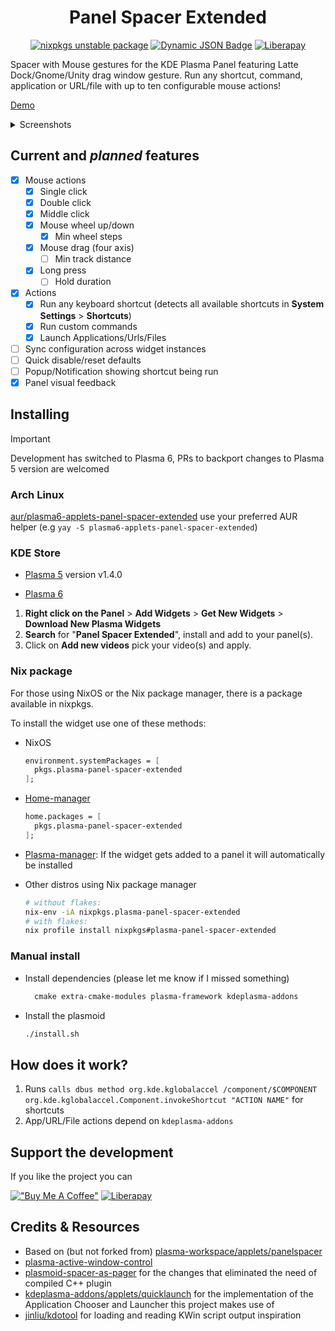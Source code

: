 <div align="center">

# Panel Spacer Extended

[![nixpkgs unstable package](https://repology.org/badge/version-for-repo/nix_unstable/plasma-panel-spacer-extended.svg?header=nixpkgs%20unstable)](https://repology.org/project/plasma-panel-spacer-extended/versions)
[![Dynamic JSON Badge](https://img.shields.io/badge/dynamic/json?url=https%3A%2F%2Fraw.githubusercontent.com%2Fluisbocanegra%2Fplasma-panel-spacer-extended%2Fmain%2Fpackage%2Fmetadata.json&query=KPlugin.Version&style=for-the-badge&color=1f425f&labelColor=2d333b&logo=kde&label=KDE%20Store)](https://store.kde.org/p/2128047)
[![Liberapay](https://img.shields.io/liberapay/patrons/luisbocanegra?style=for-the-badge&logo=liberapay&logoColor=%23F6C814&labelColor=%232D333B&label=supporters)](https://liberapay.com/luisbocanegra/)

</div>

Spacer with Mouse gestures for the KDE Plasma Panel featuring Latte Dock/Gnome/Unity drag window gesture. Run any shortcut, command, application or URL/file with up to ten configurable mouse actions!

[Demo](https://github.com/luisbocanegra/plasma-panel-spacer-extended/assets/15076387/13aad327-9b03-49a1-bb16-6b035dad8a9e)

<details>
    <summary>Screenshots</summary>
<img src="https://github.com/luisbocanegra/plasma-panel-spacer-extended/assets/15076387/3767c2b8-cf27-4034-a08a-a994fb68f2c3" alt="widget actions config">
</details>

## Current and *planned* features

* [X] Mouse actions
  * [x] Single click
  * [x] Double click
  * [x] Middle click
  * [x] Mouse wheel up/down
    * [x] Min wheel steps
  * [x] Mouse drag (four axis)
    * [ ] Min track distance
  * [x] Long press
    * [ ] Hold duration
* [x] Actions
  * [x] Run any keyboard shortcut (detects all available shortcuts in **System Settings** > **Shortcuts**)
  * [x] Run custom commands
  * [x] Launch Applications/Urls/Files
* [ ] Sync configuration across widget instances
* [ ] Quick disable/reset defaults
* [ ] Popup/Notification showing shortcut being run
* [x] Panel visual feedback

## Installing

> [!IMPORTANT]
> Development has switched to Plasma 6, PRs to backport changes to Plasma 5 version are welcomed

### Arch Linux

[aur/plasma6-applets-panel-spacer-extended](https://aur.archlinux.org/packages/plasma6-applets-panel-spacer-extended) use your preferred AUR helper (e.g `yay -S plasma6-applets-panel-spacer-extended`)

### KDE Store

* [Plasma 5](https://store.kde.org/p/2064339) version v1.4.0

* [Plasma 6](https://store.kde.org/p/2128047)

1. **Right click on the Panel** > **Add Widgets** > **Get New Widgets** > **Download New Plasma Widgets**
2. **Search** for "**Panel Spacer Extended**", install and add to your panel(s).
3. Click on **Add new videos** pick your video(s) and apply.

### Nix package

For those using NixOS or the Nix package manager, there is a package available in nixpkgs.

To install the widget use one of these methods:

- NixOS

  ```nix
  environment.systemPackages = [
    pkgs.plasma-panel-spacer-extended
  ];
  ```

- [Home-manager](https://github.com/nix-community/home-manager)

  ```nix
  home.packages = [
    pkgs.plasma-panel-spacer-extended
  ];
  ```

- [Plasma-manager](https://github.com/nix-community/plasma-manager): If the widget gets added to a panel it will automatically be installed

- Other distros using Nix package manager

  ```sh
  # without flakes:
  nix-env -iA nixpkgs.plasma-panel-spacer-extended
  # with flakes:
  nix profile install nixpkgs#plasma-panel-spacer-extended
  ```

### Manual install

* Install dependencies (please let me know if I missed something)

  ```txt
    cmake extra-cmake-modules plasma-framework kdeplasma-addons
  ```

* Install the plasmoid

  ```sh
  ./install.sh
  ```

## How does it work?

1. Runs `calls dbus method org.kde.kglobalaccel /component/$COMPONENT org.kde.kglobalaccel.Component.invokeShortcut "ACTION NAME"` for shortcuts
2. App/URL/File actions depend on `kdeplasma-addons`

## Support the development

If you like the project you can

[!["Buy Me A Coffee"](https://img.shields.io/badge/Buy%20me%20a%20coffe-supporter?logo=buymeacoffee&logoColor=%23282828&labelColor=%23FF803F&color=%23FF803F)](https://www.buymeacoffee.com/luisbocanegra) [![Liberapay](https://img.shields.io/badge/Become%20a%20supporter-supporter?logo=liberapay&logoColor=%23282828&labelColor=%23F6C814&color=%23F6C814)](https://liberapay.com/luisbocanegra/)

## Credits & Resources

* Based on (but not forked from) [plasma-workspace/applets/panelspacer](https://invent.kde.org/plasma/plasma-workspace/-/tree/master/applets/panelspacer)
* [plasma-active-window-control](https://invent.kde.org/plasma/plasma-active-window-control)
* [plasmoid-spacer-as-pager](https://github.com/eatsu/plasmoid-spacer-as-pager) for the changes that eliminated the need of compiled C++ plugin
* [kdeplasma-addons/applets/quicklaunch](https://invent.kde.org/plasma/kdeplasma-addons/-/tree/master/applets/quicklaunch) for the implementation of the Application Chooser and Launcher this project makes use of
* [jinliu/kdotool](https://github.com/jinliu/kdotool) for loading and reading KWin script output inspiration

